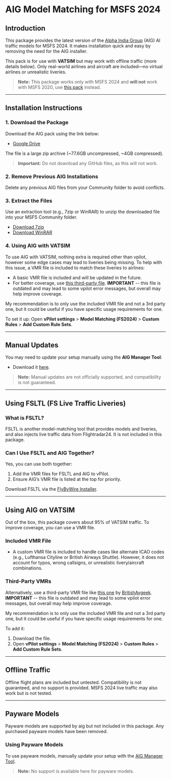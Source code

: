 # AIG Model Matching for MSFS 2024

## Introduction

This package provides the latest version of the [Alpha India Group](https://www.alpha-india.net) (AIG) AI traffic models for MSFS 2024. It makes installation quick and easy by removing the need for the AIG installer.

This pack is for use with **VATSIM** but may work with offline traffic (more details below). Only real-world airlines and aircraft are included—no virtual airlines or unrealistic liveries.

> **Note:** This package works only with MSFS 2024 and **will not** work with MSFS 2020, use [this pack](https://github.com/Samueleonard/AIG-ModelMatching-For-MSFS2020) instead.

---

## Installation Instructions

### 1. Download the Package

Download the AIG pack using the link below:

- [Google Drive](https://drive.google.com/file/d/1xEtJ-1mecHCXxndtJd9Oj2uPLIg4q1K7/view?usp=sharing)

The file is a large zip archive (~77.6GB uncompressed, ~4GB compressed).

> **Important:** Do not download any GitHub files, as this will not work.

### 2. Remove Previous AIG Installations

Delete any previous AIG files from your Community folder to avoid conflicts.

### 3. Extract the Files

Use an extraction tool (e.g., 7zip or WinRAR) to unzip the downloaded file into your MSFS Community folder.

- [Download 7zip](https://www.7-zip.org/)
- [Download WinRAR](https://www.win-rar.com/)

### 4. Using AIG with VATSIM

To use AIG with VATSIM, nothing extra is required other than vpilot, however some edge cases may lead to liveries being missing. To help with this issue, a VMR file is included to match these liveries to airlines:

- A basic VMR file is included and will be updated in the future.
- For better coverage, use [this third-party file](https://flightsim.to/file/23365/full-vatsim-aig-beta-model-matching). **IMPORTANT** -- this file is outdated and may lead to some vpilot error messages, but overall may help improve coverage.

My recommendation is to only use the included VMR file and not a 3rd party one, but it could be useful if you have specific usage requirements for one.

To set it up:
Open **vPilot settings** > **Model Matching (FS2024)** > **Custom Rules** > **Add Custom Rule Sets**.

---

## Manual Updates

You may need to update your setup manually using the **AIG Manager Tool**:

- Download it [here](https://www.alpha-india.net/software/).

> **Note:** Manual updates are not officially supported, and compatibility is not guaranteed.

---

## Using FSLTL (FS Live Traffic Liveries)

### What is FSLTL?

FSLTL is another model-matching tool that provides models and liveries, and also injects live traffic data from Flightradar24. It is not included in this package.

### Can I Use FSLTL and AIG Together?

Yes, you can use both together:

1. Add the VMR files for FSLTL and AIG to vPilot.
2. Ensure AIG’s VMR file is listed at the top for priority.

Download FSLTL via the [FlyByWire Installer](https://api.flybywiresim.com/installer).

---

## Using AIG on VATSIM

Out of the box, this package covers about 95% of VATSIM traffic.
To improve coverage, you can use a VMR file.

### Included VMR File

- A custom VMR file is included to handle cases like alternate ICAO codes (e.g., Lufthansa Cityline or British Airways Shuttle). However, it does not account for typos, wrong callsigns, or unrealistic livery/aircraft combinations.

### Third-Party VMRs

Alternatively, use a third-party VMR file like [this one](https://flightsim.to/file/23365/full-vatsim-aig-beta-model-matching) by [BritishAvgeek](https://www.youtube.com/@BritishAvgeek). **IMPORTANT** -- this file is outdated and may lead to some vpilot error messages, but overall may help improve coverage.

My recommendation is to only use the included VMR file and not a 3rd party one, but it could be useful if you have specific usage requirements for one.


To add it:
1. Download the file.
2. Open **vPilot settings** > **Model Matching (FS2024)** > **Custom Rules** > **Add Custom Rule Sets**.

---

## Offline Traffic

Offline flight plans are included but untested. Compatibility is not guaranteed, and no support is provided.
MSFS 2024 live traffic may also work but is not tested.

---

## Payware Models

Payware models are supported by aig but not included in this package. Any purchased payware models have been removed.

### Using Payware Models

To use payware models, manually update your setup with the [AIG Manager Tool](https://www.alpha-india.net/software/).

> **Note:** No support is available here for payware models.

